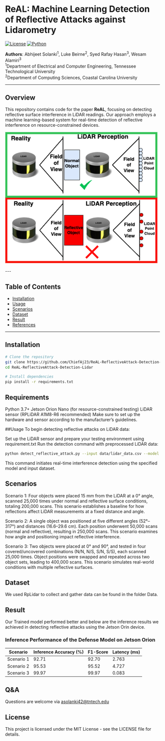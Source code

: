 
# ReAL: Machine Learning Detection of Reflective Attacks against Lidarometry

[![License](https://img.shields.io/badge/license-MIT-blue.svg)](LICENSE)
[![Python](https://img.shields.io/badge/python-3.7+-green.svg)](https://www.python.org/)

**Authors**: Abhijeet Solanki<sup>1</sup>, Luke Beirne<sup>2</sup>, Syed Rafay Hasan<sup>3</sup>, Wesam Alamiri<sup>3</sup>  
<sup>1</sup>Department of Electrical and Computer Engineering, Tennessee Technological University  
<sup>2</sup>Department of Computing Sciences, Coastal Carolina University

---

## Overview
This repository contains code for the paper **ReAL**, focusing on detecting reflective surface interference in LiDAR readings. Our approach employs a machine learning-based system for real-time detection of reflective interference on resource-constrained devices.

<p align='center'>
  <img src='images/AttackOverview-v2.png' width='700'/>
</p>
---

## Table of Contents
- [Installation](#installation)
- [Usage](#usage)
- [Scenarios](#scenarios)
- [Dataset](#dataset)
- [Result](#result)
- [References](#references)

---

## Installation

```bash
# Clone the repository
git clone https://github.com/ChiefAj23/ReAL-ReflectiveAttack-Detection-Lidar.git
cd ReAL-ReflectiveAttack-Detection-Lidar
```
```bash
# Install dependencies
pip install -r requirements.txt
```
## Requirements
Python 3.7+
Jetson Orion Nano (for resource-constrained testing)
LiDAR sensor (RPLiDAR A1M8-R6 recommended)
Make sure to set up the hardware and sensor according to the manufacturer’s guidelines.

##Usage
To begin detecting reflective attacks on LiDAR data:

Set up the LiDAR sensor and prepare your testing environment using requirement.txt
Run the detection command with preprocessed LiDAR data:
```bash
python detect_reflective_attack.py --input data/lidar_data.csv --model checkpoints/svm_model.pkl
```
This command initiates real-time interference detection using the specified model and input dataset.

## Scenarios
Scenario 1: Four objects were placed 15 mm from the LiDAR at a 0° angle, scanned 25,000 times under normal and reflective surface conditions, totaling 200,000 scans. This scenario establishes a baseline for how reflections affect LiDAR measurements at a fixed distance and angle.

Scenario 2: A single object was positioned at five different angles (52°–317°) and distances (16.6–29.6 cm). Each position underwent 50,000 scans (normal and reflective), resulting in 250,000 scans. This scenario examines how angle and positioning impact reflective interference.

Scenario 3: Two objects were placed at 0° and 90°, and tested in four covered/uncovered combinations (N/N, N/S, S/N, S/S), each scanned 25,000 times. Object positions were swapped and repeated across two object sets, leading to 400,000 scans. This scenario simulates real-world conditions with multiple reflective surfaces.

## Dataset
We used RpLidar to collect and gather data can be found in the folder Data.

## Result
Our Trained model performed better and below are the inference results we achieved in detecting reflective attacks using the Jetson Orin device.
### Inference Performance of the Defense Model on Jetson Orion
| Scenario   | Inference Accuracy (%) | F1-Score | Latency (ms) |
|------------|------------------------|----------|--------------|
| Scenario 1 | 92.71                   | 92.70    | 2.763        |
| Scenario 2 | 95.53                   | 95.52    | 4.727        |
| Scenario 3 | 99.97                   | 99.97    | 0.083        |

## Q&A
Questions are welcome via asolanki42@tntech.edu


## License
This project is licensed under the MIT License - see the LICENSE file for details.


